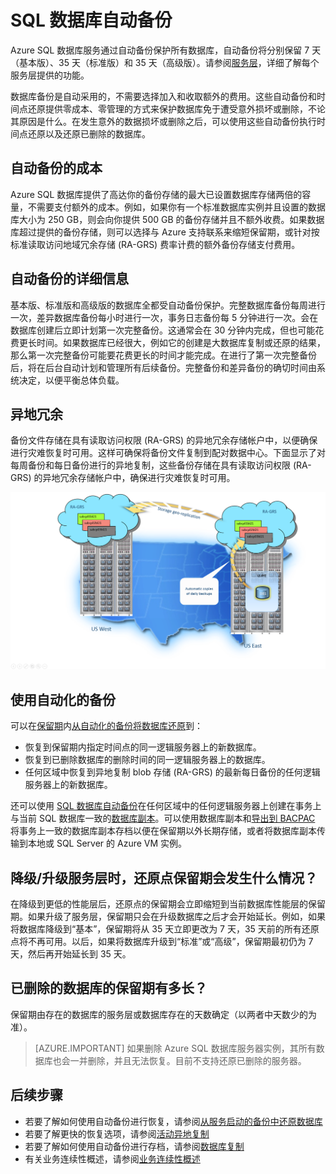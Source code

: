 <properties
   pageTitle="云业务连续性 - SQL 数据库的内置备份 |Azure"
   description="了解 SQL 数据库的内置备份，借助该备份可将 Azure SQL 数据库回退到以前的时间点，或者将数据库复制到地理区域中的新数据库（最多 35 天）。"
   services="sql-database"
   documentationCenter=""
   authors="CarlRabeler"
   manager="jhubbard"
   editor="monicar"/>

<tags
   ms.service="sql-database"
   ms.devlang="NA"
   ms.topic="article"
   ms.tgt_pltfrm="NA"
   ms.workload="NA"
   ms.date="09/06/2016"
   wacn.date="10/17/2016"
   ms.author="carlrab"/>  


# SQL 数据库自动备份

Azure SQL 数据库服务通过自动备份保护所有数据库，自动备份将分别保留 7 天（基本版）、35 天（标准版）和 35 天（高级版）。请参阅[服务层](/documentation/articles/sql-database-service-tiers/)，详细了解每个服务层提供的功能。

数据库备份是自动采用的，不需要选择加入和收取额外的费用。这些自动备份和时间点还原提供零成本、零管理的方式来保护数据库免于遭受意外损坏或删除，不论其原因是什么。在发生意外的数据损坏或删除之后，可以使用这些自动备份执行时间点还原以及还原已删除的数据库。

## 自动备份的成本

Azure SQL 数据库提供了高达你的备份存储的最大已设置数据库存储两倍的容量，不需要支付额外的成本。例如，如果你有一个标准数据库实例并且设置的数据库大小为 250 GB，则会向你提供 500 GB 的备份存储并且不额外收费。如果数据库超过提供的备份存储，则可以选择与 Azure 支持联系来缩短保留期，或针对按标准读取访问地域冗余存储 (RA-GRS) 费率计费的额外备份存储支付费用。

## 自动备份的详细信息

基本版、标准版和高级版的数据库全都受自动备份保护。完整数据库备份每周进行一次，差异数据库备份每小时进行一次，事务日志备份每 5 分钟进行一次。会在数据库创建后立即计划第一次完整备份。这通常会在 30 分钟内完成，但也可能花费更长时间。如果数据库已经很大，例如它的创建是大数据库复制或还原的结果，那么第一次完整备份可能要花费更长的时间才能完成。在进行了第一次完整备份后，将在后台自动计划和管理所有后续备份。完整备份和差异备份的确切时间由系统决定，以便平衡总体负载。

## 异地冗余

备份文件存储在具有读取访问权限 (RA-GRS) 的异地冗余存储帐户中，以便确保进行灾难恢复时可用。这样可确保将备份文件复制到配对数据中心。下面显示了对每周备份和每日备份进行的异地复制，这些备份存储在具有读取访问权限 (RA-GRS) 的异地冗余存储帐户中，确保进行灾难恢复时可用。

![异地还原](./media/sql-database-geo-restore/geo-restore-1.png)  


## 使用自动化的备份

可以在[保留期](/documentation/articles/sql-database-service-tiers/)内[从自动化的备份将数据库还原](/documentation/articles/sql-database-recovery-using-backups/)到：

- 恢复到保留期内指定时间点的同一逻辑服务器上的新数据库。
- 恢复到已删除数据库的删除时间的同一逻辑服务器上的数据库。
- 任何区域中恢复到异地复制 blob 存储 (RA-GRS) 的最新每日备份的任何逻辑服务器上的新数据库。

还可以使用 [SQL 数据库自动备份](/documentation/articles/sql-database-automated-backups/)在任何区域中的任何逻辑服务器上创建在事务上与当前 SQL 数据库一致的[数据库副本](/documentation/articles/sql-database-copy/)。可以使用数据库副本和[导出到 BACPAC](/documentation/articles/sql-database-export-powershell/) 将事务上一致的数据库副本存档以便在保留期以外长期存储，或者将数据库副本传输到本地或 SQL Server 的 Azure VM 实例。

## 降级/升级服务层时，还原点保留期会发生什么情况？

在降级到更低的性能层后，还原点的保留期会立即缩短到当前数据库性能层的保留期。如果升级了服务层，保留期只会在升级数据库之后才会开始延长。例如，如果将数据库降级到“基本”，保留期将从 35 天立即更改为 7 天，35 天前的所有还原点将不再可用。以后，如果将数据库升级到“标准”或“高级”，保留期最初仍为 7 天，然后再开始延长到 35 天。

## 已删除的数据库的保留期有多长？ 
保留期由存在的数据库的服务层或数据库存在的天数确定（以两者中天数少的为准）。

> [AZURE.IMPORTANT] 如果删除 Azure SQL 数据库服务器实例，其所有数据库也会一并删除，并且无法恢复。目前不支持还原已删除的服务器。

## 后续步骤

- 若要了解如何使用自动备份进行恢复，请参阅[从服务启动的备份中还原数据库](/documentation/articles/sql-database-recovery-using-backups/)
- 若要了解更快的恢复选项，请参阅[活动异地复制](/documentation/articles/sql-database-geo-replication-overview/)
- 若要了解如何使用自动备份进行存档，请参阅[数据库复制](/documentation/articles/sql-database-copy/)
- 有关业务连续性概述，请参阅[业务连续性概述](/documentation/articles/sql-database-business-continuity/)

<!---HONumber=Mooncake_1010_2016-->